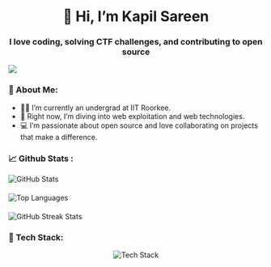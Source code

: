 <h1 align="center">👋 Hi, I’m Kapil Sareen</h1>
<h3 align="center">I love coding, solving CTF challenges, and contributing to open source</h3>

<img src="https://visitor-badge.laobi.icu/badge?page_id=KapilSareen"/>


### 🤠 About Me:

- 👨‍🎓 I’m currently an undergrad at IIT Roorkee.
- 🌱 Right now, I’m diving into web exploitation and web technologies.
- 💻 I’m passionate about open source and love collaborating on projects that make a difference.

### 📈 Github Stats :

<div style="display: flex; flex-direction: column; align-items: flex-start; gap: 20px;">
  <img src="https://github-readme-stats.vercel.app/api?username=KapilSareen&&theme=dark&show=prs_merged,prs_merged_percentage&show_icons=true" alt="GitHub Stats" />
  
  <img src="https://github-readme-stats.vercel.app/api/top-langs/?username=KapilSareen&theme=dark&layout=compact&exclude_repo=DAI-101_assignments" alt="Top Languages" />
  
  <img src="https://streak-stats.demolab.com/?user=KapilSareen&theme=dark" alt="GitHub Streak Stats" />
</div>

### 🧰 Tech Stack:

<div align=center >
 <img src="https://skillicons.dev/icons?i=js,python,django,flask,react,html,css,nodejs,expressjs,golang,docker,kubernetes,mysql,sqlite,php,cpp,godot,solidity,linux" alt="Tech Stack" /> 
</div>
